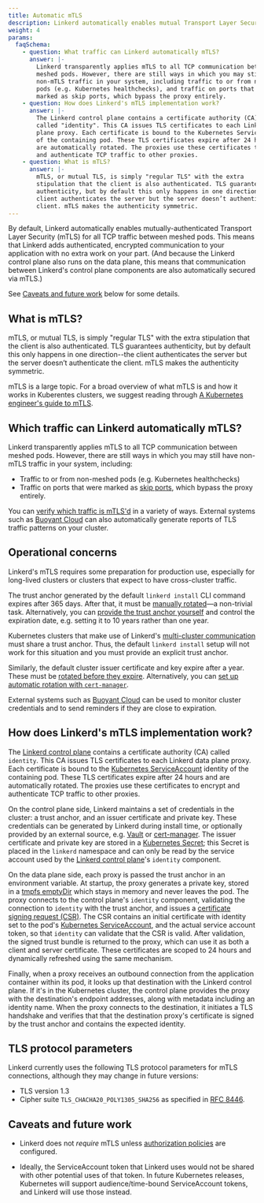 ```yaml
---
title: Automatic mTLS
description: Linkerd automatically enables mutual Transport Layer Security (TLS) for all communication between meshed applications.
weight: 4
params:
  faqSchema:
    - question: What traffic can Linkerd automatically mTLS?
      answer: |-
        Linkerd transparently applies mTLS to all TCP communication between
        meshed pods. However, there are still ways in which you may still have
        non-mTLS traffic in your system, including traffic to or from non-meshed
        pods (e.g. Kubernetes healthchecks), and traffic on ports that were
        marked as skip ports, which bypass the proxy entirely.
    - question: How does Linkerd's mTLS implementation work?
      answer: |-
        The Linkerd control plane contains a certificate authority (CA)
        called "identity". This CA issues TLS certificates to each Linkerd data
        plane proxy. Each certificate is bound to the Kubernetes ServiceAccount
        of the containing pod. These TLS certificates expire after 24 hours and
        are automatically rotated. The proxies use these certificates to encrypt
        and authenticate TCP traffic to other proxies.
    - question: What is mTLS?
      answer: |-
        mTLS, or mutual TLS, is simply "regular TLS" with the extra
        stipulation that the client is also authenticated. TLS guarantees
        authenticity, but by default this only happens in one direction--the
        client authenticates the server but the server doesn’t authenticate the
        client. mTLS makes the authenticity symmetric.
---
```


By default, Linkerd automatically enables mutually-authenticated Transport
Layer Security (mTLS) for all TCP traffic between meshed pods. This means that
Linkerd adds authenticated, encrypted communication to your application with
no extra work on your part. (And because the Linkerd control plane also runs
on the data plane, this means that communication between Linkerd's control
plane components are also automatically secured via mTLS.)

See [Caveats and future work](#caveats-and-future-work) below for some details.

## What is mTLS?

mTLS, or mutual TLS, is simply "regular TLS" with the extra stipulation that
the client is also authenticated. TLS guarantees authenticity, but by default
this only happens in one direction--the client authenticates the server but the
server doesn’t authenticate the client. mTLS makes the authenticity symmetric.

mTLS is a large topic. For a broad overview of what mTLS is and how it works in
Kuberentes clusters, we suggest reading through [A Kubernetes engineer's guide
to mTLS](https://buoyant.io/mtls-guide/).

## Which traffic can Linkerd automatically mTLS?

Linkerd transparently applies mTLS to all TCP communication between meshed
pods. However, there are still ways in which you may still have non-mTLS
traffic in your system, including:

* Traffic to or from non-meshed pods (e.g. Kubernetes healthchecks)
* Traffic on ports that were marked as [skip ports](protocol-detection/),
  which bypass the proxy entirely.

You can [verify which traffic is mTLS'd](../tasks/validating-your-traffic/)
in a variety of ways. External systems such as [Buoyant
Cloud](https://buoyant.io/cloud) can also automatically generate reports of TLS
traffic patterns on your cluster.

## Operational concerns

Linkerd's mTLS requires some preparation for production use, especially for
long-lived clusters or clusters that expect to have cross-cluster traffic.

The trust anchor generated by the default `linkerd install` CLI command expires
after 365 days. After that, it must be [manually
rotated](../tasks/manually-rotating-control-plane-tls-credentials/)—a
non-trivial task. Alternatively, you can [provide the trust anchor
yourself](../tasks/generate-certificates/) and control the expiration date,
e.g. setting it to 10 years rather than one year.

Kubernetes clusters that make use of Linkerd's [multi-cluster
communication](multicluster/) must share a trust anchor. Thus, the default
`linkerd install` setup will not work for this situation and you must provide
an explicit trust anchor.

Similarly, the default cluster issuer certificate and key expire after a year.
These must be [rotated before they
expire](../tasks/manually-rotating-control-plane-tls-credentials/).
Alternatively, you can [set up automatic rotation with
`cert-manager`](../tasks/automatically-rotating-control-plane-tls-credentials/).

External systems such as [Buoyant Cloud](https://buoyant.io/cloud) can be used
to monitor cluster credentials and to send reminders if they are close to
expiration.

## How does Linkerd's mTLS implementation work?

The [Linkerd control plane](../reference/architecture/) contains a certificate
authority (CA) called `identity`. This CA issues TLS certificates to each
Linkerd data plane proxy.  Each certificate is bound to the [Kubernetes
ServiceAccount](https://kubernetes.io/docs/tasks/configure-pod-container/configure-service-account/)
identity of the containing pod. These TLS certificates expire after 24 hours
and are automatically rotated. The proxies use these certificates to encrypt
and authenticate TCP traffic to other proxies.

On the control plane side, Linkerd maintains a set of credentials in the
cluster: a trust anchor, and an issuer certificate and private key. These
credentials can be generated by Linkerd during install time, or optionally
provided by an external source, e.g.  [Vault](https://vaultproject.io) or
[cert-manager](https://github.com/jetstack/cert-manager). The issuer
certificate and private key are stored in a [Kubernetes
Secret](https://kubernetes.io/docs/concepts/configuration/secret/); this Secret
is placed in the `linkerd` namespace and can only be read by the service
account used by the [Linkerd control plane](../reference/architecture/)'s
`identity` component.

On the data plane side, each proxy is passed the trust anchor in an environment
variable. At startup, the proxy generates a private key, stored in a [tmpfs
emptyDir](https://kubernetes.io/docs/concepts/storage/volumes/#emptydir) which
stays in memory and never leaves the pod. The proxy connects to the control
plane's `identity` component, validating the connection to `identity` with the
trust anchor, and issues a [certificate signing request
(CSR)](https://en.wikipedia.org/wiki/Certificate_signing_request). The CSR
contains an initial certificate with identity set to the pod's [Kubernetes
ServiceAccount](https://kubernetes.io/docs/tasks/configure-pod-container/configure-service-account/),
and the actual service account token, so that `identity` can validate that the
CSR is valid. After validation, the signed trust bundle is returned to the
proxy, which can use it as both a client and server certificate. These
certificates are scoped to 24 hours and dynamically refreshed using the same
mechanism.

Finally, when a proxy receives an outbound connection from the application
container within its pod, it looks up that destination with the Linkerd control
plane. If it's in the Kubernetes cluster, the control plane provides the proxy
with the destination's endpoint addresses, along with metadata including an
identity name. When the proxy connects to the destination, it initiates a TLS
handshake and verifies that that the destination proxy's certificate is signed
by the trust anchor and contains the expected identity.

## TLS protocol parameters

Linkerd currently uses the following TLS protocol parameters for mTLS
connections, although they may change in future versions:

* TLS version 1.3
* Cipher suite `TLS_CHACHA20_POLY1305_SHA256` as specified in [RFC
  8446](https://www.rfc-editor.org/rfc/rfc8446#section-9.1).

## Caveats and future work

* Linkerd does not *require* mTLS unless [authorization policies](server-policy/)
  are configured.

* Ideally, the ServiceAccount token that Linkerd uses would not be shared with
  other potential uses of that token. In future Kubernetes releases, Kubernetes
  will support audience/time-bound ServiceAccount tokens, and Linkerd will use
  those instead.
